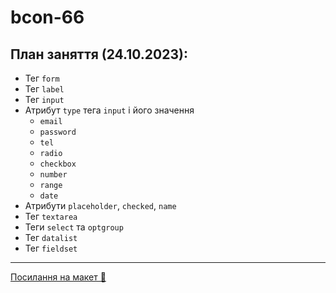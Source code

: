 # bcon-66

## План заняття (24.10.2023):

- Тег `form`
- Тег `label`
- Тег `input`
- Атрибут `type` тега `input` і його значення
  - `email`
  - `password`
  - `tel`
  - `radio`
  - `checkbox`
  - `number`
  - `range`
  - `date`
- Атрибути `placeholder`, `checked`, `name`
- Тег `textarea`
- Теги `select` та `optgroup`
- Тег `datalist`
- Тег `fieldset`

---

[Посилання на макет 🎨](https://www.figma.com/file/SHNrA7r9RBXLqDUVYZjL1g/Simply-Chocolate?type=design&node-id=606%3A34&mode=design&t=nRzD3pyVqUjvLrgn-1)
